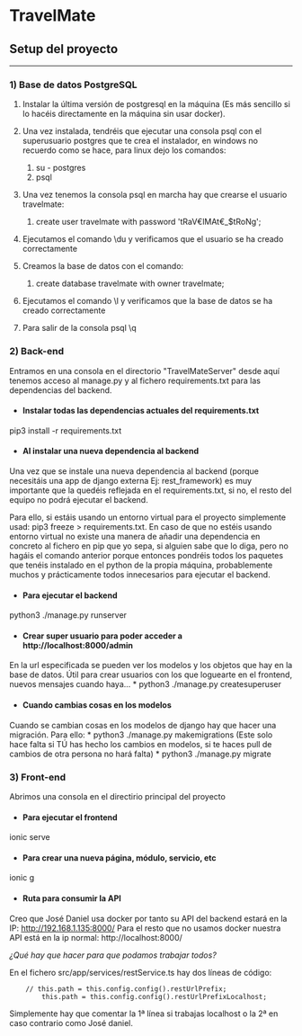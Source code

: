 # TravelMate

## Setup del proyecto
---------------------
### 1) Base de datos PostgreSQL
1. Instalar la última versión de postgresql en la máquina (Es más sencillo si lo hacéis directamente en la máquina sin usar docker).

2. Una vez instalada, tendréis que ejecutar una consola psql con el superusuario postgres que te crea el instalador, en windows no recuerdo como se hace, para linux dejo los comandos:

    1.  su - postgres
    2.  psql
    
3. Una vez tenemos la consola psql en marcha hay que crearse el usuario travelmate:

    1. create user travelmate with password 'tRaV€lMAt€_$tRoNg';
    
4. Ejecutamos el comando \du y verificamos que el usuario se ha creado correctamente

5. Creamos la base de datos con el comando:

    1. create database travelmate with owner travelmate;
    
6. Ejecutamos el comando \l y verificamos que la base de datos se ha creado correctamente

7. Para salir de la consola psql \q

### 2) Back-end

Entramos en una consola en el directorio "TravelMateServer" desde aquí tenemos acceso al manage.py y al fichero requirements.txt para las dependencias del backend.

* #### Instalar todas las dependencias actuales del requirements.txt

pip3 install -r requirements.txt

* #### Al instalar una nueva dependencia al backend

Una vez que se instale una nueva dependencia al backend (porque necesitáis una app de django externa Ej: rest_framework)
es muy importante que la quedéis reflejada en el requirements.txt, si no, el resto del equipo no podrá ejecutar el backend.

Para ello, si estáis usando un entorno virtual para el proyecto simplemente usad: pip3 freeze > requirements.txt.
En caso de que no estéis usando entorno virtual no existe una manera de añadir una dependencia en concreto al fichero en pip que yo sepa, si alguien sabe que lo diga, pero no hagáis el comando anterior porque entonces pondréis todos los paquetes que tenéis instalado en el python de la propia máquina, probablemente muchos y prácticamente todos innecesarios para ejecutar el backend.

* #### Para ejecutar el backend

python3 ./manage.py runserver

* #### Crear super usuario para poder acceder a http://localhost:8000/admin

En la url especificada se pueden ver los modelos y los objetos que hay en la base de datos. Útil para crear usuarios con los que loguearte en el frontend, nuevos mensajes cuando haya...
    * python3 ./manage.py createsuperuser

* #### Cuando cambias cosas en los modelos

Cuando se cambian cosas en los modelos de django hay que hacer una migración. Para ello:
    * python3 ./manage.py makemigrations (Este solo hace falta si TÚ has hecho los cambios en modelos, si te haces pull de cambios de otra persona no hará falta)
    * python3 ./manage.py migrate


### 3) Front-end
Abrimos una consola en el directirio principal del proyecto

* #### Para ejecutar el frontend

ionic serve

* #### Para crear una nueva página, módulo, servicio, etc

ionic g

* #### Ruta para consumir la API
Creo que José Daniel usa docker por tanto su API del backend estará en la IP: http://192.168.1.135:8000/
Para el resto que no usamos docker nuestra API está en la ip normal: http://localhost:8000/

_¿Qué hay que hacer para que podamos trabajar todos?_

En el fichero src/app/services/restService.ts hay dos líneas de código:

        // this.path = this.config.config().restUrlPrefix;
            this.path = this.config.config().restUrlPrefixLocalhost;
            
Simplemente hay que comentar la 1ª línea si trabajas localhost o la 2ª en caso contrario como José daniel.



